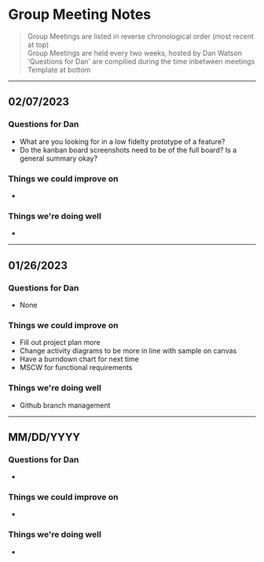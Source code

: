 # Group Meeting Notes
> Group Meetings are listed in reverse chronological order
> (most recent at top)  
> Group Meetings are held every two weeks, hosted by Dan Watson  
> 'Questions for Dan' are compilied during the time inbetween meetings  
> Template at bottom

---
## 02/07/2023
### Questions for Dan
* What are you looking for in a low fidelty prototype of a feature?  
* Do the kanban board screenshots need to be of the full board? Is a general summary okay?
### Things we could improve on
* 
### Things we're doing well
* 
---
## 01/26/2023
### Questions for Dan
* None
### Things we could improve on
* Fill out project plan more
* Change activity diagrams to be more in line with sample on canvas
* Have a burndown chart for next time
* MSCW for functional requirements
### Things we're doing well
* Github branch management


---
## MM/DD/YYYY
### Questions for Dan
* 
### Things we could improve on
* 
### Things we're doing well
* 
